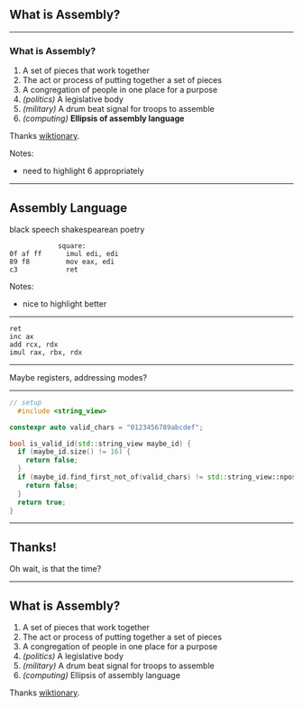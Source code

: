 ## What is Assembly?

---

### What is Assembly?

<ol>
<li class=fragment>A set of pieces that work together</li>
<li class=fragment>The act or process of putting together a set of pieces</li>
<li class=fragment>A congregation of people in one place for a purpose</li>
<li class=fragment><em>(politics)</em> A legislative body</li>
<li class=fragment><em>(military)</em> A drum beat signal for troops to assemble</li>
<li class="fragment"><em>(computing)</em> <b>Ellipsis of assembly language</b></li>
</ol>

Thanks [wiktionary](https://en.wiktionary.org/wiki/assembly).

<!-- .element: class="attribution" -->

Notes:

- need to highlight 6 appropriately

---

## Assembly Language

black speech
shakespearean poetry

```x86
            square:
0f af ff      imul edi, edi
89 f8         mov eax, edi
c3            ret
```

Notes:

- nice to highlight better

---

```
ret
inc ax
add rcx, rdx
imul rax, rbx, rdx
```

---

Maybe registers, addressing modes?

---

```cpp
// setup
  #include <string_view>

constexpr auto valid_chars = "0123456789abcdef";

bool is_valid_id(std::string_view maybe_id) {
  if (maybe_id.size() != 16) {
    return false;
  }
  if (maybe_id.find_first_not_of(valid_chars) != std::string_view::npos) {
    return false;
  }
  return true;
}
```

<!-- .element: data-ce data-ce-options="-O1" -->

---

## Thanks!

Oh wait, is that the time?

<!-- .element class="fragment" -->

---

## What is Assembly?

<ol>
<li>A set of pieces that work together</li>
<li>The act or process of putting together a set of pieces</li>
<li>A congregation of people in one place for a purpose</li>
<li><em>(politics)</em> A legislative body</li>
<li><em>(military)</em> A drum beat signal for troops to assemble</li>
<li><em>(computing)</em> Ellipsis of assembly language</li>
</ol>

Thanks [wiktionary](https://en.wiktionary.org/wiki/assembly).

<!-- .element: class="attribution" -->
